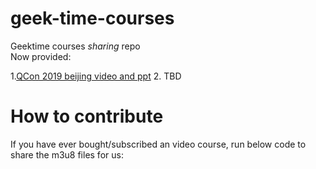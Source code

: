 # geek-time-courses
Geektime courses *sharing* repo<br>
Now provided:

 1.[QCon 2019 beijing video and ppt](courses/QCon2019Beijing/README.md)
 2. TBD

# How to contribute
If you have ever bought/subscribed an video course, run below code to share the m3u8 files for us:
